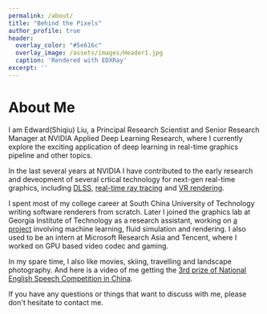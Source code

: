 ```yaml
---
permalink: /about/
title: "Behind the Pixels"
author_profile: true
header:
  overlay_color: "#5e616c"
  overlay_image: /assets/images/Header1.jpg
  caption: 'Rendered with EDXRay'
excerpt: ''
---
```


# About Me

I am Edward(Shiqiu) Liu, a Principal Research Scientist and Senior Research Manager at NVIDIA Applied Deep Learning Research, where I currently explore the exciting application of deep learning in real-time graphics pipeline and other topics.

In the last several years at NVIDIA I have contributed to the early research and deveopment of several crtical technology for next-gen real-time graphics, including [DLSS](https://www.nvidia.com/en-us/geforce/news/nvidia-dlss-2-0-a-big-leap-in-ai-rendering/), [real-time ray tracing](https://www.nvidia.com/en-us/geforce/20-series/rtx/) and [VR rendering](https://developer.nvidia.com/vrworks).

I spent most of my college career at South China University of Technology writing software renderers from scratch. Later I joined the graphics lab at Georgia Institute of Technology as a research assistant, working on [a project](https://journals.plos.org/ploscompbiol/article?id=10.1371/journal.pcbi.1004605) involving machine learning, fluid simulation and rendering. I also used to be an intern at Microsoft Research Asia and Tencent, where I worked on GPU based video codec and gaming. 

In my spare time, I also like movies, skiing, travelling and landscape photography. And here is a video of me getting the [3rd prize of National English Speech Competition in China](http://contest.i21st.cn/article/speaking/1061_1.html).

If you have any questions or things that want to discuss with me, please don't hesitate to contact me.